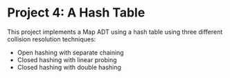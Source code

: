 # Project 4: A Hash Table
This project implements a Map ADT using a hash table using three different collision resolution techniques:
- Open hashing with separate chaining
- Closed hashing with linear probing
- Closed hashing with double hashing
